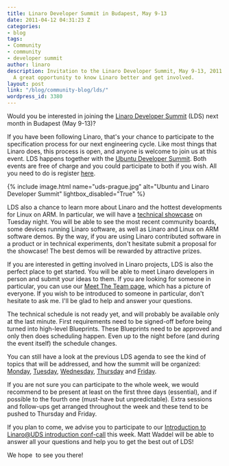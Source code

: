 ```yaml
---
title: Linaro Developer Summit in Budapest, May 9-13
date: 2011-04-12 04:31:23 Z
categories:
- blog
tags:
- Community
- community
- developer summit
author: linaro
description: Invitation to the Linaro Developer Summit, May 9-13, 2011 in Budapest.
  A great opportunity to know Linaro better and get involved.
layout: post
link: "/blog/community-blog/lds/"
wordpress_id: 3380
---
```


Would you be interested in joining the [Linaro Developer Summit](https://wiki.linaro.org/Events/2011-05-LDS/) (LDS) next month in Budapest (May 9-13)?

If you have been following Linaro, that's your chance to participate to the specification process for our next engineering cycle. Like most things that Linaro does, this process is open, and anyone is welcome to join us at this event. LDS happens together with the [Ubuntu Developer Summit](http://uds.ubuntu.com/). Both events are free of charge and you could participate to both if you wish. All you need to do is register [here](https://wiki.linaro.org/Events/2011-05-LDS/#Registration%20and%20Travel).

{% include image.html name="uds-prague.jpg" alt="Ubuntu and Linaro Developer Summit" lightbox_disabled="True" %}

LDS also a chance to learn more about Linaro and the hottest developments for Linux on ARM. In particular, we will have a [technical showcase](https://wiki.linaro.org/Events/2011-05-LDS/Showcase) on Tuesday night. You will be able to see the most recent community boards, some devices running Linaro software, as well as Linaro and Linux on ARM software demos. By the way, if you are using Linaro contributed software in a product or in technical experiments, don't hesitate submit a proposal for the showcase! The best demos will be rewarded by attractive prizes.

If you are interested in getting involved in Linaro projects, LDS is also the perfect place to get started. You will be able to meet Linaro developers in person and submit your ideas to them. If you are looking for someone in particular, you can use our [Meet The Team page](https://wiki.linaro.org/MeetTheTeam), which has a picture of everyone. If you wish to be introduced to someone in particular, don't hesitate to ask me. I'll be glad to help and answer your questions.

The technical schedule is not ready yet, and will probably be available only at the last minute. First requirements need to be signed-off before being turned into high-level Blueprints. These Blueprints need to be approved and only then does
scheduling happen. Even up to the night before (and during the event itself) the schedule changes.

You can still have a look at the previous LDS agenda to see the kind of topics that will be addressed, and how the summit will be organized: [Monday](http://summit.ubuntu.com/uds-n/2010-10-25/?linaro_only), [Tuesday](http://summit.ubuntu.com/uds-n/2010-10-26/?linaro_only), [Wednesday](http://summit.ubuntu.com/uds-n/2010-10-27/?linaro_only), [Thursday](http://summit.ubuntu.com/uds-n/2010-10-28/?linaro_only) and [Friday](http://summit.ubuntu.com/uds-n/2010-10-29/?linaro_only).

If you are not sure you can participate to the whole week, we would recommend to be present at least on the first three days (essential), and if possible to the fourth one (must-have but unpredictable). Extra sessions and follow-ups get arranged throughout the week and these tend to be pushed to Thursday and Friday.

If you plan to come, we advise you to participate to our [Introduction to Linaro@UDS introduction conf-call](https://wiki.linaro.org/Events/2011-05-LDS/#An%20Introduction%20to%20the%20Linaro@UDS%20Event) this week. Matt Waddel will be able to answer all your questions and help you to get the best out of LDS!

We hope  to see you there!